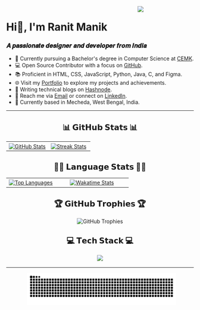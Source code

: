 <img align="right" width="30%" src="https://github.com/RanitManik/ranitmanik/assets/138437760/a6c87d8d-440d-4dda-8f91-22d85e53262e">
  
# Hi👋, I'm Ranit Manik

<h3>𝑨 𝒑𝒂𝒔𝒔𝒊𝒐𝒏𝒂𝒕𝒆 𝒅𝒆𝒔𝒊𝒈𝒏𝒆𝒓 𝒂𝒏𝒅 𝒅𝒆𝒗𝒆𝒍𝒐𝒑𝒆𝒓 𝒇𝒓𝒐𝒎 𝑰𝒏𝒅𝒊𝒂</h3>

- 🏫 Currently pursuing a Bachelor's degree in Computer Science at [CEMK](https://cemkolaghat.in/).
- 💻 Open Source Contributor with a focus on [GitHub](https://github.com/RanitManik).
- 📚 Proficient in HTML, CSS, JavaScript, Python, Java, C, and Figma.
- 🌐 Visit my [Portfolio](https://github.com/RanitManik/Portfolio-1.0) to explore my projects and achievements.
- 📝 Writing technical blogs on [Hashnode](https://hashnode.com/@ranitmanik).
- 📧 Reach me via [Email](mailto:ranitmanik.dev@gmail.com) or connect on [LinkedIn](https://www.linkedin.com/in/ranit-manik/).
- 📍 Currently based in Mecheda, West Bengal, India.

<hr>

<h2 align="center">📊 𝗚𝗶𝘁𝗛𝘂𝗯 𝗦𝘁𝗮𝘁𝘀 📊</h2>

<table width="100%">
  <tr>
    <td width="50%">
        <a href="https://github.com/RanitManik">
          <picture>
            <source media="(prefers-color-scheme: dark)" srcset="https://github-readme-stats-sigma-five.vercel.app/api?username=RanitManik&theme=radical&hide_border=false&include_all_commits=true&count_private=true&show_icons=true" />
            <source media="(prefers-color-scheme: light)" srcset="https://github-readme-stats-sigma-five.vercel.app/api?username=RanitManik&hide_border=false&include_all_commits=true&count_private=true&show_icons=true" />
            <img align="center" src="https://github-readme-stats-sigma-five.vercel.app/api?username=RanitManik&theme=radical&hide_border=false&include_all_commits=true&count_private=true&show_icons=true" alt="GitHub Stats" />
          </picture>
        </a>
    </td>
    <td width="50%">
        <a href="https://github.com/RanitManik">
          <picture>
            <source media="(prefers-color-scheme: dark)" srcset="https://github-readme-streak-stats-seven-psi.vercel.app?user=RanitManik&theme=radical" />
            <source media="(prefers-color-scheme: light)" srcset="https://github-readme-streak-stats-seven-psi.vercel.app?user=RanitManik" />
            <img align="center" src="https://github-readme-streak-stats-seven-psi.vercel.app?user=RanitManik&theme=radical" alt="Streak Stats" />
          </picture>
        </a>
    </td>
  </tr>
</table>

<h2 align="center">🧑‍💻 𝗟𝗮𝗻𝗴𝘂𝗮𝗴𝗲 𝗦𝘁𝗮𝘁𝘀 🧑‍💻</h2>

<table width="100%" align="center">
  </tr>
  <tr>
    <td width="40%"  align="center">
        <a href="https://github.com/RanitManik">
          <picture>
            <source media="(prefers-color-scheme: dark)" srcset="https://github-readme-stats.vercel.app/api/top-langs/?username=RanitManik&layout=compact&theme=radical&langs_count=10" />
            <source media="(prefers-color-scheme: light)" srcset="https://github-readme-stats.vercel.app/api/top-langs/?username=RanitManik&layout=compact&langs_count=10" />
            <img align="center" src="https://github-readme-stats.vercel.app/api/top-langs/?username=RanitManik&layout=compact&theme=radical&langs_count=10" alt="Top Languages" />
          </picture>
        </a>
    </td>
    <td width="60%"  align="center">
        <a href="https://github.com/RanitManik">
          <picture>
            <source media="(prefers-color-scheme: dark)" srcset="https://github-readme-stats.vercel.app/api/wakatime?username=RanitManik&layout=compact&theme=radical&langs_count=10" />
            <source media="(prefers-color-scheme: light)" srcset="https://github-readme-stats.vercel.app/api/wakatime?username=RanitManik&layout=compact&langs_count=10" />
            <img align="center" src="https://github-readme-stats.vercel.app/api/wakatime?username=RanitManik&layout=compact&theme=radical&langs_count=10" alt="Wakatime Stats" />
          </picture>
        </a>
      </td>
  </tr>
</table>
  
<h2 align="center">🏆 𝗚𝗶𝘁𝗛𝘂𝗯 𝗧𝗿𝗼𝗽𝗵𝗶𝗲𝘀 🏆</h2>

<div align=center>
  <picture>
    <source media="(prefers-color-scheme: dark)" srcset="https://github-profile-trophy.vercel.app/?username=RanitManik&theme=radical&no-frame=false&no-bg=false&margin-w=4&row=1" />
    <source media="(prefers-color-scheme: light)" srcset="https://github-profile-trophy.vercel.app/?username=RanitManik&no-frame=false&no-bg=false&margin-w=4&row=1" />
    <img alt="GitHub Trophies" src="https://github-profile-trophy.vercel.app/?username=RanitManik&theme=radical&no-frame=false&no-bg=false&margin-w=4&row=1" />
  </picture>
</div>

<h2 align="center">💻 𝗧𝗲𝗰𝗵 𝗦𝘁𝗮𝗰𝗸 💻</h2>

<div align="center">
  <picture>
    <source media="(prefers-color-scheme: dark)" srcset="https://github.com/RanitManik/ranitmanik/assets/138437760/ab457125-4165-4eb8-b20c-758ab2574f72" />
    <source media="(prefers-color-scheme: light)" srcset="https://github.com/RanitManik/ranitmanik/assets/138437760/34523755-fd6f-42a2-a222-ac69bb33e522" />
    <img width=70% src=https://github.com/RanitManik/ranitmanik/assets/138437760/ab457125-4165-4eb8-b20c-758ab2574f72>
  </picture>
</div>

---

<div align="center">
  <img height="20" padding-left=20 src="https://wakatime.com/badge/user/6c66cc47-ce26-48cc-a555-22494865c546.svg" alt=""/>
  <img height="20" src="https://visitcount.itsvg.in/api?id=RanitManik&icon=0&color=0" alt=""/>
  <picture>
    <source media="(prefers-color-scheme: dark)" srcset="https://github.com/RanitManik/ranitmanik/blob/output/github-snake-dark.svg" />
    <source media="(prefers-color-scheme: light)" srcset="https://github.com/RanitManik/ranitmanik/blob/output/github-snake.svg" />
    <img alt="github-snake" src="https://github.com/RanitManik/ranitmanik/blob/output/github-snake-dark.svg" style="width: 100%; max-width: 400px; margin: 0 auto;" />
  </picture>
</div>
